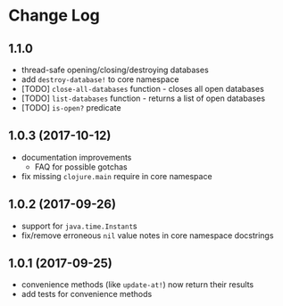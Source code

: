 # Change Log

## 1.1.0

* thread-safe opening/closing/destroying databases
* add `destroy-database!` to core namespace
* [TODO] `close-all-databases` function - closes all open databases
* [TODO] `list-databases` function - returns a list of open databases
* [TODO] `is-open?` predicate

## 1.0.3 (2017-10-12)

* documentation improvements
  * FAQ for possible gotchas
* fix missing `clojure.main` require in core namespace

## 1.0.2 (2017-09-26)

* support for `java.time.Instant`s
* fix/remove erroneous `nil` value notes in core namespace docstrings

## 1.0.1 (2017-09-25)

* convenience methods (like `update-at!`) now return their results
* add tests for convenience methods

